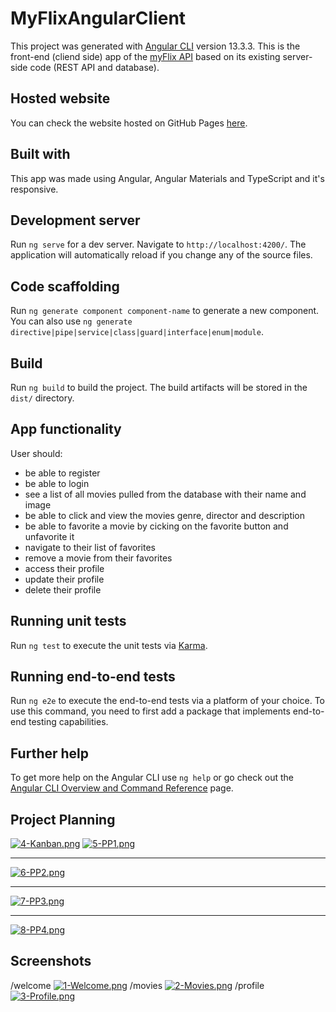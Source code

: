 # MyFlixAngularClient

This project was generated with [Angular CLI](https://github.com/angular/angular-cli) version 13.3.3.
This is the front-end (cliend side) app of the [myFlix API](https://github.com/MaiaraLopes/Movies_API) based on its existing server-side code (REST API and database).

## Hosted website

You can check the website hosted on GitHub Pages [here](https://maiaralopes.github.io/myFlix-Angular-client/).

## Built with

This app was made using Angular, Angular Materials and TypeScript and it's responsive.

## Development server

Run `ng serve` for a dev server. Navigate to `http://localhost:4200/`. The application will automatically reload if you change any of the source files.

## Code scaffolding

Run `ng generate component component-name` to generate a new component. You can also use `ng generate directive|pipe|service|class|guard|interface|enum|module`.

## Build

Run `ng build` to build the project. The build artifacts will be stored in the `dist/` directory.

## App functionality

User should:
- be able to register
- be able to login
- see a list of all movies pulled from the database with their name and image
- be able to click and view the movies genre, director and description
- be able to favorite a movie by cicking on the favorite button and unfavorite it
- navigate to their list of favorites
- remove a movie from their favorites
- access their profile
- update their profile
- delete their profile

## Running unit tests

Run `ng test` to execute the unit tests via [Karma](https://karma-runner.github.io).

## Running end-to-end tests

Run `ng e2e` to execute the end-to-end tests via a platform of your choice. To use this command, you need to first add a package that implements end-to-end testing capabilities.

## Further help

To get more help on the Angular CLI use `ng help` or go check out the [Angular CLI Overview and Command Reference](https://angular.io/cli) page.

## Project Planning

[![4-Kanban.png](https://i.postimg.cc/Gm4RppDG/4-Kanban.png)](https://postimg.cc/hXR6ycpt)
[![5-PP1.png](https://i.postimg.cc/Nj64m6Rc/5-PP1.png)](https://postimg.cc/FYK3QJPW)
____________________________________________________________________________________
[![6-PP2.png](https://i.postimg.cc/8zzRJ2kh/6-PP2.png)](https://postimg.cc/2VgbgXZ6)
____________________________________________________________________________________
[![7-PP3.png](https://i.postimg.cc/L8W1qhbp/7-PP3.png)](https://postimg.cc/9DGMKX28)
____________________________________________________________________________________
[![8-PP4.png](https://i.postimg.cc/Dzs886Gr/8-PP4.png)](https://postimg.cc/qtJkF8jq)

## Screenshots

/welcome
[![1-Welcome.png](https://i.postimg.cc/G2xkHSY1/1-Welcome.png)](https://postimg.cc/34Wyq1nL)
/movies
[![2-Movies.png](https://i.postimg.cc/0j6NKcHN/2-Movies.png)](https://postimg.cc/V08w3Bwy)
/profile
[![3-Profile.png](https://i.postimg.cc/cJX1DVpH/3-Profile.png)](https://postimg.cc/R3JzhbV5)


